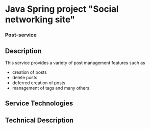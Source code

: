 # Java Spring project "Social networking site"
### Post-service

## Description
This service provides a variety of post management features such as 
- creation of posts
- delete posts
- deferred creation of posts
- management of tags
and many others.
## Service Technologies

## Technical Description
